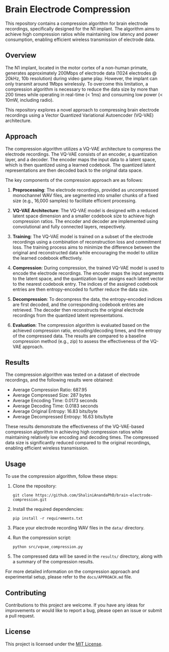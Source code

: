 # Brain Electrode Compression

This repository contains a compression algorithm for brain electrode recordings, specifically designed for the N1 implant. The algorithm aims to achieve high compression ratios while maintaining low latency and power consumption, enabling efficient wireless transmission of electrode data.

## Overview

The N1 implant, located in the motor cortex of a non-human primate, generates approximately 200Mbps of electrode data (1024 electrodes @ 20kHz, 10b resolution) during video game play. However, the implant can only transmit around 1Mbps wirelessly. To overcome this limitation, a compression algorithm is necessary to reduce the data size by more than 200 times while operating in real-time (< 1ms) and consuming low power (< 10mW, including radio).

This repository explores a novel approach to compressing brain electrode recordings using a Vector Quantized Variational Autoencoder (VQ-VAE) architecture.

## Approach

The compression algorithm utilizes a VQ-VAE architecture to compress the electrode recordings. The VQ-VAE consists of an encoder, a quantization layer, and a decoder. The encoder maps the input data to a latent space, which is then quantized using a learned codebook. The quantized latent representations are then decoded back to the original data space.

The key components of the compression approach are as follows:

1. **Preprocessing**: The electrode recordings, provided as uncompressed monochannel WAV files, are segmented into smaller chunks of a fixed size (e.g., 16,000 samples) to facilitate efficient processing.

2. **VQ-VAE Architecture**: The VQ-VAE model is designed with a reduced latent space dimension and a smaller codebook size to achieve high compression ratios. The encoder and decoder are implemented using convolutional and fully connected layers, respectively.

3. **Training**: The VQ-VAE model is trained on a subset of the electrode recordings using a combination of reconstruction loss and commitment loss. The training process aims to minimize the difference between the original and reconstructed data while encouraging the model to utilize the learned codebook effectively.

4. **Compression**: During compression, the trained VQ-VAE model is used to encode the electrode recordings. The encoder maps the input segments to the latent space, and the quantization layer assigns each latent vector to the nearest codebook entry. The indices of the assigned codebook entries are then entropy-encoded to further reduce the data size.

5. **Decompression**: To decompress the data, the entropy-encoded indices are first decoded, and the corresponding codebook entries are retrieved. The decoder then reconstructs the original electrode recordings from the quantized latent representations.

6. **Evaluation**: The compression algorithm is evaluated based on the achieved compression ratio, encoding/decoding times, and the entropy of the compressed data. The results are compared to a baseline compression method (e.g., zip) to assess the effectiveness of the VQ-VAE approach.

## Results

The compression algorithm was tested on a dataset of electrode recordings, and the following results were obtained:

- Average Compression Ratio: 687.95
- Average Compressed Size: 287 bytes
- Average Encoding Time: 0.0173 seconds
- Average Decoding Time: 0.0183 seconds
- Average Original Entropy: 16.83 bits/byte
- Average Decompressed Entropy: 16.63 bits/byte

These results demonstrate the effectiveness of the VQ-VAE-based compression algorithm in achieving high compression ratios while maintaining relatively low encoding and decoding times. The compressed data size is significantly reduced compared to the original recordings, enabling efficient wireless transmission.

## Usage

To use the compression algorithm, follow these steps:

1. Clone the repository:
   ```
   git clone https://github.com/ShaliniAnandaPhD/brain-electrode-compression.git
   ```

2. Install the required dependencies:
   ```
   pip install -r requirements.txt
   ```

3. Place your electrode recording WAV files in the `data/` directory.

4. Run the compression script:
   ```
   python src/vqvae_compression.py
   ```

5. The compressed data will be saved in the `results/` directory, along with a summary of the compression results.

For more detailed information on the compression approach and experimental setup, please refer to the `docs/APPROACH.md` file.

## Contributing

Contributions to this project are welcome. If you have any ideas for improvements or would like to report a bug, please open an issue or submit a pull request.

## License

This project is licensed under the [MIT License](LICENSE).
